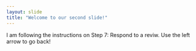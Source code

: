 ```yaml
---
layout: slide
title: "Welcome to our second slide!"
---
```

I am following the instructions on Step 7: Respond to a reviw.
Use the left arrow to go back!
